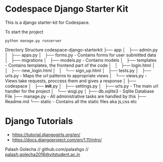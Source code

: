 # Codespace Django Starter Kit
This is a django starter-kit for Codespace.


To start the project

```
python manage.py runserver
```

Directory Structure
codespace-django-starterkit
├── app
│   ├── admin.py
│   ├── apps.py
│   ├── forms.py - Contains forms for user submitted data
│   ├── migrations
│   ├── models.py - Contains models 
│   ├── templates - Contains templates, the frontend part of the code
│   │   ├── login.html
│   │   ├── new_login.html
│   │   └── sign_up.html
│   ├── tests.py
│   ├── urls.py - Maps the url patterns to appropriate views
│   └── views.py - Views take requests, proccess them and gives a response
│
├── codespace
│   ├── __init__.py
│   ├── settings.py
│   ├── urls.py - The main url handler for the project
│   └── wsgi.py
│
├── db.sqlite3 - Sqlite Database File
├── manage.py - All administrative tasks are handled by this
├── Readme.md
└── static -  Contains all the static files aka js,css etc


# Django Tutorials
- https://tutorial.djangogirls.org/en/
- https://docs.djangoproject.com/en/1.11/intro/

Palash Golecha 
// github.com/palashgo
// palash.golecha2016@vitstudent.ac.in
